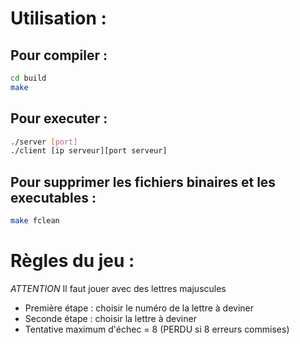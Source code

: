 # Utilisation : 

## Pour compiler : 

```bash
cd build
make
```

## Pour executer : 

```bash
./server [port]
./client [ip serveur][port serveur]
```


## Pour supprimer les fichiers binaires et les executables : 

```bash
make fclean
```


# Règles du jeu : 

*ATTENTION* Il faut jouer avec des lettres majuscules

- Première étape : choisir le numéro de la lettre à deviner
- Seconde étape : choisir la lettre à deviner
- Tentative maximum d'échec = 8 (PERDU si 8 erreurs commises)